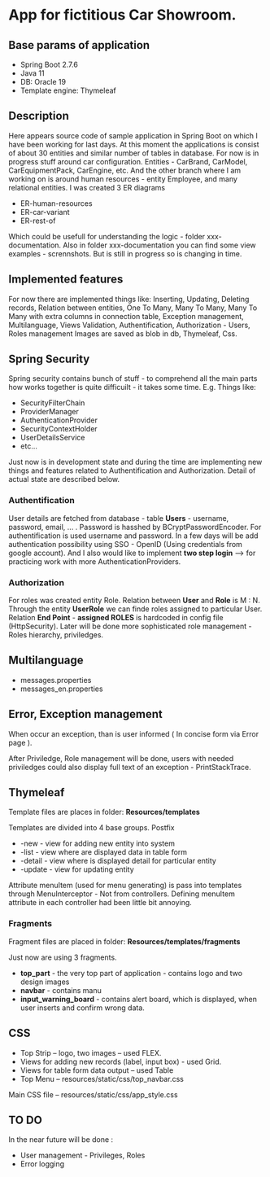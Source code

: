 # App for fictitious Car Showroom. 

## Base params of application
+ Spring Boot 2.7.6
+ Java 11
+ DB: Oracle 19
+ Template engine: Thymeleaf

## Description

Here appears source code of sample application in Spring Boot on which I have been working for last days. 
At this moment the applications is consist of about 30 entities and similar number of tables in database. 
For now is in progress stuff around car configuration. Entities - CarBrand, CarModel, CarEquipmentPack, CarEngine, etc.
And the other branch where I am working on is around human resources - entity Employee, and many relational entities.
I was created 3 ER diagrams 

+ ER-human-resources
+ ER-car-variant
+ ER-rest-of

Which could be usefull for understanding the logic - folder xxx-documentation.
Also in folder xxx-documentation you can find some view examples - scrennshots. But is still in progress so is changing in time. 

## Implemented features
For now there are implemented things like:
Inserting, Updating, Deleting records, Relation between entities, One To Many, Many To Many, Many To Many with extra columns in connection table, Exception management,  Multilanguage, 
Views Validation, Authentification, Authorization - Users, Roles management
Images are saved as blob in db, Thymeleaf, Css.


## Spring Security
Spring security contains bunch of stuff - to comprehend all the main parts how works together is quite difficuilt - it takes some time. E.g. Things like:

+ SecurityFilterChain
+ ProviderManager
+ AuthenticationProvider
+ SecurityContextHolder
+ UserDetailsService
+ etc...

Just now is in development state and during the time are implementing new things and features related to Authentification and Authorization. Detail of  actual state are described below.
### Authentification
User details are fetched from database - table **Users** - username, password, email, ... . Password is hasshed by BCryptPasswordEncoder. 
For authentification is used username and password. In a few days will be add authentication possibility using SSO - OpenID (Using credentials from google account). 
And I also would like to implement **two step login** --> for practicing work with more AuthenticationProviders. 


### Authorization 
For roles was created entity Role. Relation between **User** and **Role** is M : N. Through the entity **UserRole** we can finde roles assigned to particular User. 
Relation **End Point** - **assigned ROLES** is hardcoded in config file (HttpSecurity). Later will be done more sophisticated role management - Roles hierarchy, priviledges.




## Multilanguage
+ messages.properties
+ messages_en.properties

## Error, Exception management
When occur an exception, than is user informed ( In concise form via Error page ).

After Priviledge, Role management will be done, users with needed priviledges could
also display full text of an exception - PrintStackTrace. 

## Thymeleaf

Template files are places in folder: **Resources/templates**

Templates are divided into 4 base groups.
Postfix
+ -new - view for adding new entity into system
+ -list - view where are displayed data in table form
+ -detail - view where is displayed detail for particular entity
+ -update - view for updating entity

Attribute menuItem (used for menu generating) is pass into templates through MenuInterceptor - Not from controllers.
Defining menuItem attribute in each controller had been little bit annoying.

### Fragments

Fragment files are placed in folder: **Resources/templates/fragments**

Just now are using 3 fragments.
+ **top_part** - the very top part of application - contains logo and two design images
+ **navbar** - contains manu
+ **input_warning_board** - contains alert board, which is displayed, when user inserts and confirm wrong data.

## CSS
+ Top Strip – logo, two images – used FLEX. 
+ Views for adding new records (label, input box) - used Grid. 
+ Views for table form data output – used Table 
+ Top Menu – resources/static/css/top_navbar.css

Main CSS file – resources/static/css/app_style.css


## TO DO
In the near future will be done :

+ User management - Privileges, Roles 
+ Error logging
